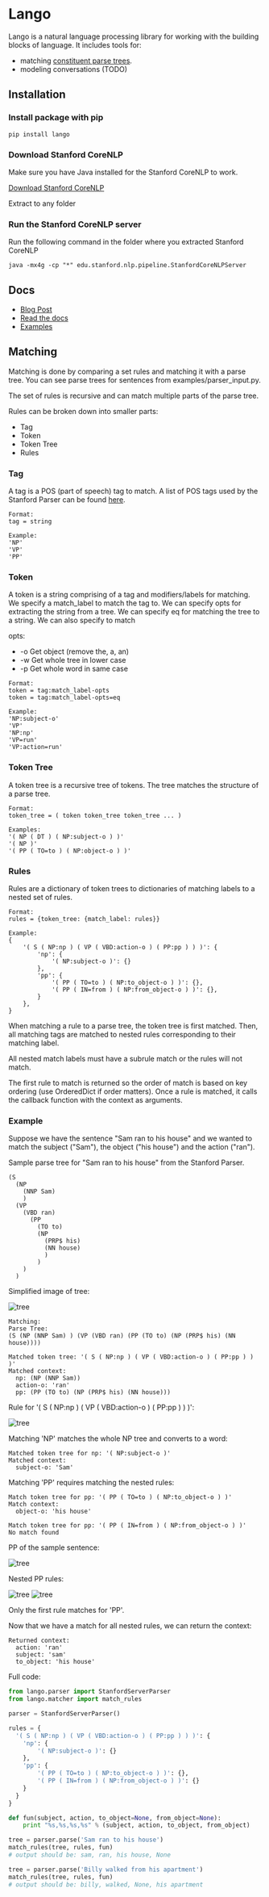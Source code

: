 # Lango

Lango is a natural language processing library for working with the building blocks of language. It includes tools for:

* matching [constituent parse trees](https://en.wikipedia.org/wiki/Parse_tree#Constituency-based_parse_trees). 
* modeling conversations (TODO)

## Installation

### Install package with pip

```
pip install lango
```

### Download Stanford CoreNLP

Make sure you have Java installed for the Stanford CoreNLP to work.

[Download Stanford CoreNLP](http://stanfordnlp.github.io/CoreNLP/#download)

Extract to any folder

### Run the Stanford CoreNLP server

Run the following command in the folder where you extracted Stanford CoreNLP
```
java -mx4g -cp "*" edu.stanford.nlp.pipeline.StanfordCoreNLPServer
```

## Docs

- [Blog Post](http://blog.ayoungprogrammer.com/2016/07/natural-language-understanding-by.html/)
- [Read the docs](http://lango.readthedocs.io/en/latest/)
- [Examples](http://github.com/ayoungprogrammer/lango/tree/master/examples)

## Matching

Matching is done by comparing a set rules and matching it with a parse tree. You
can see parse trees for sentences from examples/parser_input.py. 

The set of rules is recursive and can match multiple parts of the parse tree.

Rules can be broken down into smaller parts:
- Tag
- Token
- Token Tree
- Rules

### Tag

A tag is a POS (part of speech) tag to match. A list of POS tags used by the Stanford Parser can be found [here](https://www.ling.upenn.edu/courses/Fall_2003/ling001/penn_treebank_pos.html).

```
Format:
tag = string

Example:
'NP'
'VP'
'PP'
```

### Token

A token is a string comprising of a tag and modifiers/labels for matching. We specify a match_label to match the tag to. We can specify opts for extracting the string from a tree. We can specify eq for 
matching the tree to a string.
We can also specify to match

opts:
- -o Get object (remove the, a, an)
- -w Get whole tree in lower case
- -p Get whole word in same case

```
Format:
token = tag:match_label-opts
token = tag:match_label-opts=eq

Example: 
'NP:subject-o'
'VP'
'NP:np'
'VP=run'
'VP:action=run'
```

### Token Tree

A token tree is a recursive tree of tokens. The tree matches the structure of a parse tree.

```
Format:
token_tree = ( token token_tree token_tree ... )

Examples: 
'( NP ( DT ) ( NP:subject-o ) )'
'( NP )'
'( PP ( TO=to ) ( NP:object-o ) )'
```

### Rules

Rules are a dictionary of token trees to dictionaries of matching labels to a 
nested set of rules. 

```
Format:
rules = {token_tree: {match_label: rules}}

Example: 
{
    '( S ( NP:np ) ( VP ( VBD:action-o ) ( PP:pp ) ) )': {
        'np': {
            '( NP:subject-o )': {}
        },
        'pp': {
            '( PP ( TO=to ) ( NP:to_object-o ) )': {},
            '( PP ( IN=from ) ( NP:from_object-o ) )': {},
        }
    },
}
```

When matching a rule to a parse tree, the token tree is first matched. Then, all
matching tags are matched to nested rules corresponding to their matching label.

All nested match labels must have a subrule match or the rules will not match.

The first rule to match is returned so the order of match is based on key 
ordering (use OrderedDict if order matters). Once a rule is matched, it calls
the callback function with the context as arguments.

### Example

Suppose we have the sentence "Sam ran to his house" and we wanted to match the
subject ("Sam"), the object ("his house") and the action ("ran"). 

Sample parse tree for "Sam ran to his house" from the Stanford Parser. 

```
(S
  (NP 
    (NNP Sam)
    )
  (VP
    (VBD ran)
      (PP 
        (TO to)
        (NP
          (PRP$ his)
          (NN house)
          )
        )
    )
  )
```

Simplified image of tree:

![tree](/docs/_static/img/sent_tree.png)

```
Matching:
Parse Tree: 
(S (NP (NNP Sam) ) (VP (VBD ran) (PP (TO to) (NP (PRP$ his) (NN house))))

Matched token tree: '( S ( NP:np ) ( VP ( VBD:action-o ) ( PP:pp ) ) )'
Matched context: 
  np: (NP (NNP Sam))
  action-o: 'ran'
  pp: (PP (TO to) (NP (PRP$ his) (NN house)))
```

Rule for '( S ( NP:np ) ( VP ( VBD:action-o ) ( PP:pp ) ) )':

![tree](/docs/_static/img/rule_tree_1.png)

Matching 'NP' matches the whole NP tree and converts to a word:

```
Matched token tree for np: '( NP:subject-o )'
Matched context:
  subject-o: 'Sam'
```

Matching 'PP' requires matching the nested rules:

```
Match token tree for pp: '( PP ( TO=to ) ( NP:to_object-o ) )'
Match context:
  object-o: 'his house'

Match token tree for pp: '( PP ( IN=from ) ( NP:from_object-o ) )'
No match found
```
PP of the sample sentence:

![tree](/docs/_static/img/sent_tree_pp.png)

Nested PP rules:

![tree](/docs/_static/img/rule_tree_2.png)
![tree](/docs/_static/img/rule_tree_3.png)

Only the first rule matches for 'PP'.

Now that we have a match for all nested rules, we can return the context:
```
Returned context:
  action: 'ran'
  subject: 'sam'
  to_object: 'his house'
```

Full code:

```python
from lango.parser import StanfordServerParser
from lango.matcher import match_rules

parser = StanfordServerParser()

rules = {
  '( S ( NP:np ) ( VP ( VBD:action-o ) ( PP:pp ) ) )': {
    'np': {
        '( NP:subject-o )': {}
    },
    'pp': {
        '( PP ( TO=to ) ( NP:to_object-o ) )': {},
        '( PP ( IN=from ) ( NP:from_object-o ) )': {}
    }
  }
}

def fun(subject, action, to_object=None, from_object=None):
    print "%s,%s,%s,%s" % (subject, action, to_object, from_object)

tree = parser.parse('Sam ran to his house')
match_rules(tree, rules, fun)
# output should be: sam, ran, his house, None

tree = parser.parse('Billy walked from his apartment')
match_rules(tree, rules, fun)
# output should be: billy, walked, None, his apartment
```
